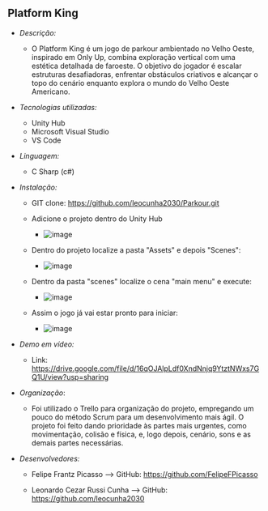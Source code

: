 ## Platform King

- *Descrição:*
    - O Platform King é um jogo de parkour ambientado no Velho Oeste, inspirado em Only Up, combina exploração vertical com uma estética detalhada de faroeste. O objetivo do jogador é escalar estruturas desafiadoras, enfrentar obstáculos criativos e alcançar o topo do cenário enquanto explora o mundo do Velho Oeste Americano.

- *Tecnologias utilizadas:*
    - Unity Hub
    - Microsoft Visual Studio
    - VS Code
- *Linguagem:*
    - C Sharp (c#)

- *Instalação:*
    - GIT clone: https://github.com/leocunha2030/Parkour.git

    - Adicione o projeto dentro do Unity Hub
        - ![image](https://github.com/user-attachments/assets/e3cc7605-b684-484a-aea7-aaaf33aa5b24)

    - Dentro do projeto localize a pasta "Assets" e depois "Scenes":
        - ![image](https://github.com/user-attachments/assets/b9c28a3e-d35b-44af-a965-f9526512ad1c)

    - Dentro da pasta "scenes" localize o cena "main menu" e execute:
        - ![image](https://github.com/user-attachments/assets/b6ed3f4a-9bb3-4b97-ace2-70f3bd46f31a)
    
    - Assim o jogo já vai estar pronto para iniciar:
        - ![image](https://github.com/user-attachments/assets/7fdaa095-90db-49e9-b858-15e890db00e2)

- *Demo em vídeo:*
    - Link: https://drive.google.com/file/d/16qOJAlpLdf0XndNnjq9YtztNWxs7GQ1U/view?usp=sharing

- *Organização*:
    - Foi utilizado o Trello para organização do projeto, empregando um pouco do método Scrum para um desenvolvimento mais ágil. O projeto foi feito dando prioridade às partes mais urgentes, como movimentação, colisão e física, e, logo depois, cenário, sons e as demais partes necessárias.

- *Desenvolvedores:*
    - Felipe Frantz Picasso --> GitHub: https://github.com/FelipeFPicasso

    - Leonardo Cezar Russi Cunha --> GitHub: https://github.com/leocunha2030
    



 
